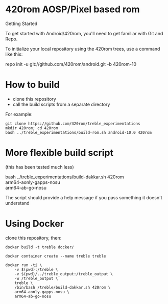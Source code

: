 # 420rom AOSP/Pixel based rom

Getting Started

To get started with Android/420rom, you'll need to get familiar with Git and Repo.

To initialize your local repository using the 420rom trees, use a command like this:

repo init -u git://github.com/420rom/android.git -b 420rom-10

# How to build

* clone this repository
* call the build scripts from a separate directory

For example:

    git clone https://github.com/420rom/treble_experimentations
    mkdir 420rom; cd 420rom
    bash ../treble_experimentations/build-rom.sh android-10.0 420rom

# More flexible build script

(this has been tested much less)

  bash ../treble_experimentations/build-dakkar.sh 420rom \
    arm64-aonly-gapps-nosu \
    arm64-ab-go-nosu

The script should provide a help message if you pass something it
doesn't understand

# Using Docker

clone this repository, then:

    docker build -t treble docker/
    
    docker container create --name treble treble
    
    docker run -ti \
        -v $(pwd):/treble \
        -v $(pwd)/../treble_output:/treble_output \
        -w /treble_output \
        treble \
        /bin/bash /treble/build-dakkar.sh 420rom \
        arm64-aonly-gapps-nosu \
        arm64-ab-go-nosu
